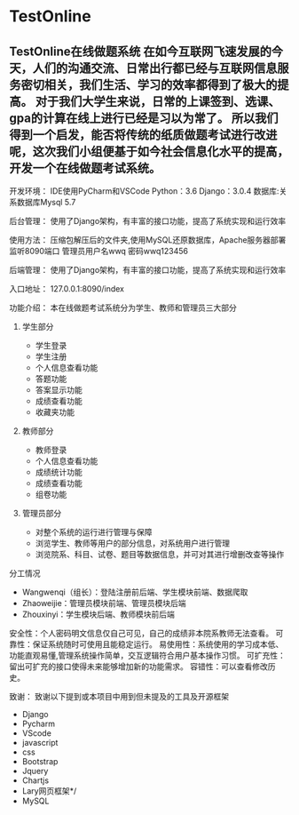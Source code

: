 # TestOnline
TestOnline在线做题系统
在如今互联网飞速发展的今天，人们的沟通交流、日常出行都已经与互联网信息服务密切相关，我们生活、学习的效率都得到了极大的提高。
对于我们大学生来说，日常的上课签到、选课、gpa的计算在线上进行已经是习以为常了。
所以我们得到一个启发，能否将传统的纸质做题考试进行改进呢，这次我们小组便基于如今社会信息化水平的提高，开发一个在线做题考试系统。
----------------------------------------------------------------------------------------------------------------
开发环境：
IDE使用PyCharm和VSCode
Python：3.6
Django：3.0.4
数据库:关系数据库Mysql 5.7

后台管理：
使用了Django架构，有丰富的接口功能，提高了系统实现和运行效率

使用方法：
压缩包解压后的文件夹,使用MySQL还原数据库，Apache服务器部署监听8090端口
管理员用户名wwq 密码wwq123456

后端管理：
使用了Django架构，有丰富的接口功能，提高了系统实现和运行效率

入口地址：
127.0.0.1:8090/index

功能介绍：
本在线做题考试系统分为学生、教师和管理员三大部分
1. 学生部分
    * 学生登录
    * 学生注册
    * 个人信息查看功能
    * 答题功能
    * 答案显示功能
    * 成绩查看功能
    * 收藏夹功能
    
2. 教师部分
    * 教师登录
    * 个人信息查看功能
    * 成绩统计功能
    * 成绩查看功能
    * 组卷功能
    
3. 管理员部分
    * 对整个系统的运行进行管理与保障
    * 浏览学生、教师等用户的部分信息，对系统用户进行管理
    * 浏览院系、科目、试卷、题目等数据信息，并可对其进行增删改查等操作

分工情况
* Wangwenqi（组长）：登陆注册前后端、学生模块前端、数据爬取
* Zhaoweijie：管理员模块前端、管理员模块后端
* Zhouxinyi：学生模块后端、教师模块前后端

安全性：个人密码明文信息仅自己可见，自己的成绩非本院系教师无法查看。
可靠性：保证系统随时可使用且能稳定运行。
易使用性：系统使用的学习成本低、功能直观易懂,管理系统操作简单，交互逻辑符合用户基本操作习惯。
可扩充性：留出可扩充的接口使得未来能够增加新的功能需求。
容错性：可以查看修改历史。


致谢：
致谢以下提到或本项目中用到但未提及的工具及开源框架
* Django
* Pycharm
* VScode
* javascript
* css
* Bootstrap
* Jquery
* Chartjs
* Lary网页框架*/
* MySQL
